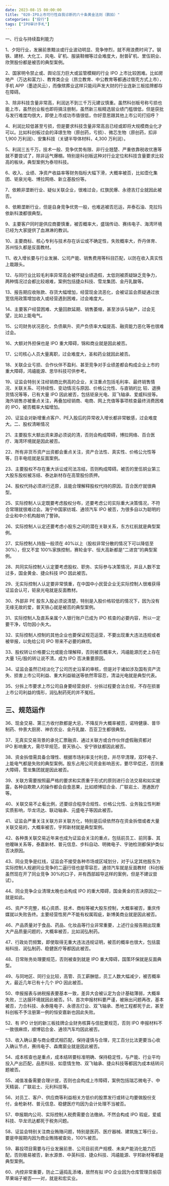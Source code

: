 ```yaml
---
date: 2023-08-15 00:00:00
title: "020-IPO上市可行性自我诊断的六十条黄金法则（鹏拍）"
categories: ["投行"]
tags: ["IPO审计手札"]
---
```

一、行业与持续盈利能力

1、夕阳行业，发展前景黯淡或行业波动明显、竞争惨烈，就不用浪费时间了。钢铁、建材、大化工、风电、矿机、服装鞋帽等过会难度大，耐普矿机、里伍铜业、欣贺股份都是被否的典型案例。

2、国家明令禁止或、舆论压力巨大或监管模糊的行业 IPO 上市比较困难。比如房地产（万达和富力）、教育类企业（昂立教育、中公教育等都通过借壳方式上市），手机 APP（墨迹风云），而像殡葬业这样只能闷声发大财的行业连新三板挂牌都存在障碍。

3、除非科技含量非常高，利润达不到三千万元建议慎重。虽然科创板号称亏损也能上市，虽然创业板也即将搞注册制，虽然新三板精选层业绩门槛很低，但是获批与发行难度均很大，即使上市成功市值很低，你好意思跟其他上市公司打招呼？

4、利润比较低甚至亏损，但是要求科技含量非常高且已经或即将大规模商业化才可以。比如科创板过会的泽璟生物（原创药，亏损）、微芯生物（原创药，扣非 1,900 万利润）、安集科技（关键半导体材料，4,300 万利润）。

5、利润三五千万，技术一般、竞争优势有限、非行业翘楚、严重依靠税收优惠等就不要尝试了，除非运气爆棚。特别是科创板这种对行业定位和科技含量要求比较高的板块，典型案例为泰坦科技。

6、收入、业绩、净资产收益率等财务指标大幅下滑，大概率被否，比如壶化集团、钜泉光电、博拉网络、新立基股份等。

7、依赖非垄断行业、疑似关联企业，很难过会，红旗民爆、永德吉灯业就因此被否。

8、依赖垄断行业，但是自身竞争优势一般，也难逃被否厄运，井泰石油、克拉玛依新科澳都很典型。

9、主要客户同时是供应商要慎重，被否概率大，盛瑞传动、赛纬电子、海湾环境已经为大家提供了血淋淋的教训。

10、主要商标、核心专利与技术存在诉讼或不确定性，失败概率大，乔丹体育、苏州恒久都是反面教材。

11、收入增长要与行业发展、公司产能、销售费用等科目匹配，以防在收入真实性上栽跟头。

12、与同行业比较毛利率异常高会被怀疑业绩造假，太低则被质疑缺乏竞争力，两种情况过会都比较艰难，案例包括捷众科技、雪龙集团、金丹乳酸等。

13、报告期应收账款、存货大幅增加，经营现金流恶化，会被证监会质疑通过放宽信用政策增加收入或经营遇到困难，过会难度大。

14、主要客户经营困难、大量回款延期、销售萎缩，甚至涉诉与破产，过会无望，比如上能电气。

15、公司财务状况恶化、负债飙升、资产负债率大幅提高、融资能力恶化等也很难过会。

16、大额对外担保也是 IPO 重大障碍，锦和商业就是因此被否。

17、公司核心人员大量离职，过会难度大，圣和药业就因此被否。

18、关联企业亏损、合作伙伴不盈利、甚至竞争对手业绩差都会构成企业上市的重大障碍，鸿禧能源、思华科技可供参考。

19、证监会特别关注经销商比例高的企业，关注重点包括毛利率、最终销售情况、关联关系、可持续性、变动情况与原因、价格公允性、与直销的比 较、退换货情况等等，已有大量 IPO 因此被否，包括钜泉光电、双飞轴承、爱威科技等。海外销售亦被重点关注，再叠加经销商、电商、网上充值等事项核查最终消费困难的 IPO，被否概率大幅增加。

20、证监会对新增重点客户、PE入股后的异常收入增长都非常敏感，过会难度大。二、股权清晰情况

21、主要股东大额出资来源必须说的清，否则会构成障碍，博拉网络、百合医疗、海湾环境就是因此被否。

22、所有非货币资产出资都会重点关注，资产合法性、真实性、价格公允性等等，日丰电缆就是反面案例。

23、主要股权不存在重大诉讼或司法冻结，否则构成障碍。被否的里伍铜业第三大股东股权被冻结、泰达新材存在高管股份质押。

24、股权代持必须进行还原，且能合理解释股权代持的原因，百合医疗就很典型。

25、实际控制人认定既要考虑股权分布，还要考虑公司实际重大决策情况，不符合常理就很难过会。海宁中国家纺城、通领汽车 IPO 被否，为很多自以为聪明的企业和中介机构敲响了警钟。

26、实际控制人认定还要考虑小股东之间的潜在关联关系，东方红航就是典型案例。

27、实际控制人持股一般须在 40%以上（股权非常分散的情况下可以降低至 30%），但又不宜 100%家族控制，赛轮金宇、恒大高新都是“二进宫”的典型案例。

28、共同实际控制人认定要考虑股权、职务、实际参与决策情况，并且人数不宜过多，国金黄金、捷众科技 IPO 因此被否。

29、无实际控制人认定要非常慎重，在中国中小民营企业无实际控制人很难获得证监会认可，钜泉光电就是反面教材。

30、外部非 PE 股东入股必须说清楚，特别是入股价格较低的情况下，因为没有无缘无故的爱，普天铁心就是被否的典型案例。

31、实际控制人及直系亲属个人银行账户已成为 IPO 核查的必要内容，所以一定要干净，切勿因小失大。

32、实际控制人控制的其他企业也要保证规范运营，不要出现重大违法违规或者被举报，以免给公司 IPO 带来不必要的麻烦。

33、股权转让价格要公允或能合理解释，否则被否概率大，鸿禧能源历史上存在大量 1元/股的转让说不清，成为 IPO 否决重要原因。

34、证监会虽然已经淡化了公司历史沿革的审核，但是对于诸如涉及国有资产流失、损害上市公司利益、重大利益输送等依然零容忍，清溢光电就是典型代表。

35、分拆上市要求上市公司自身要经营良好、分拆过程要合法合规，不存在损害上市公司利益的情形，润弘制药死的并不冤枉。

## 三、规范运作

36、现金交易、第三方收付款都是大忌，不降反升大概率被否，诺特健康、普华制药、仲景大厨房、神农农业、金丹乳酸、百亚卫生都很典型。

37、无真实交易背景的承兑汇票融资、通过关联方或合作伙伴虚假融资都对IPO 影响重大，需尽早规范，普天铁心、安宁铁钛都因此被否。

38、资金拆借需具备合理性、根据市场利率支付利息，并尽早清理，双环电子、上能电气都是失败的典型案例。股东占用公司资金影响恶劣，要尽早偿还，否则重大障碍，雪龙集团就是因此被否。

39、关联方需要按照最严格的要求和实质重于形式的原则进行合法交易和如实披露，各种自欺欺人的操作都会自食恶果，比如顺博铝合金、广联岩土、港通医疗等。

40、关联交易不止看比例，还要综合程序合规性、价格公允性、业务独立性判断实质影响，华龙讯达、联动轴承、元盛电子等因此被否。

41、证监会严重关注关联方非关联方化，特别是后续依然存在资金拆借或者大量关联交易的，大概率被否，宇邦新材就是典型案例。

42、各种类关联交易近年来也成为证监会关注的重点，包括前员工、前同事、其他暧昧关系等，泰嘉新材、普元信息、步科自动、明微电子、宇驰检测都保护类似否决原因。

43、同业竞争是红线，证监会不接受各种市场或区域划分，对于认定其他股东为实际控制人规避同业竞争的二逼行径也是零容忍，通领汽车就是反面教材（科创板虽然现在开了同业竞争 30%的口子，并有西部超导这样的案例，但是不建议尝试）。

44、同业竞争企业清理太晚也会构成 IPO 的重大障碍，国金黄金的否决原因之一就是如此。

45、资产不完整，核心资质、技术、商标等被大股东控制，大概率被否，重庆传媒就以失败告终。主要经营性房产不能有权属瑕疵，新博美商业就是因此被否。

46、产品质量对于食品、药品、化妆品等行业非常重要，上述行业报告期出现重大产品质量问题的，大概率被否，比如润弘制药。

47、行政处罚频繁，即使取得无重大违法违规证明，被否的概率也很大，包括震裕科技、润弘制药、稳健医疗等都因此被否。

48、日常账务处理要规范，否则被查到就是 IPO 重大障碍，国策环保就是反面典型。

49、与同地区、同行业比较，高管、员工薪酬低，员工人数大幅减少，被否概率大，最近几年已有十几个 IPO 因此被否。

50、申报报表与纳税报表要基本一致，差异大会被认定为会计基础薄弱，大概率失败，三达膜环境就因此被否。51、首次申报材料要严谨，被揪出问题再改，基本被否，力合科技、永泰隆电子、永德吉灯业、双飞轴承、悉地工程都死于此，甚至科创板不予注册第一例的恒安嘉新也因此失败。

52、有 IPO 计划的新三板挂牌企业财务核算与信批要规范，否则 IPO 申报材料不一致很麻烦，顺博铝合金、通领汽车均因此被否。

53、收入确认要与商业模式相匹配，保持谨慎与合理，完工百分比法更要当心收入确认节点，赛纬电子、森鹰窗业就是因此被否。

54、成本核查也是重点，成本结转要标准明确、保持稳定性，与产能、行业平均投入产出匹配，品恩科技、如意情生物、双飞轴承、捷众科技等都因为成本结转问题被否。

55、减值准备需要合理计提，否则也会构成上市障碍，案例包括瑞芯微电子、中天精装、广联岩土、元利科技等。

56、对员工、客户、供应商等利益相关方低价的股票发行或转让均要做股份支付，金枪新材、普元信息、稳健医疗均因为会计处理不当被否。

57、申报期内公司、实际控制人税费需要合法缴纳，不然会构成 IPO 瑕疵，爱威科技、华龙讯达都死于税务问题。

58、证监会特别关注商业贿赂问题，特别是医药、医疗器械、建筑施工等行业，要是申报期内因为商业贿赂被查处，100%被否。

59、募投项目需要与行业发展前景、公司目前资产规模、未来产能消化能力匹配，否则极易被否，新水源景、中英科技、捷众科技、鸿禧能源、宇邦新材等都是典型案例。

60、内控非常重要，防止二逼捣乱添堵，居然有拟 IPO 企业因为仓库管理员偷窃苹果端子被否——对，就是和宏实业。